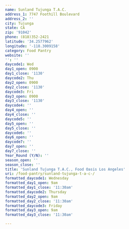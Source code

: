 ```yaml
---
name: Sunland Tujunga T.A.C.
address_1: 7747 Foothill Boulevard
address_2: ''
city: Tujunga
state: CA
zip: '91042'
phone: (818)352-2421
latitude: '34.2577962'
longitude: '-118.3009158'
category: Food Pantry
website: ''
'': ''
daycode1: Wed
day1_open: 0900
day1_close: '1130'
daycode2: Thu
day2_open: 0900
day2_close: '1130'
daycode3: Fri
day3_open: 0900
day3_close: '1130'
daycode4: ''
day4_open: ''
day4_close: ''
daycode5: ''
day5_open: ''
day5_close: ''
daycode6: ''
day6_open: ''
daycode7: ''
day7_open: ''
day7_close: ''
Year_Round (Y/N): ''
season_open: ''
season_close: ''
title: 'Sunland Tujunga T.A.C., Food Oasis Los Angeles'
uri: /food-pantry/sunland-tujunga-t-a-c-/
formatted_daycode1: Wednesday
formatted_day1_open: 9am
formatted_day1_close: '11:30am'
formatted_daycode2: Thursday
formatted_day2_open: 9am
formatted_day2_close: '11:30am'
formatted_daycode3: Friday
formatted_day3_open: 9am
formatted_day3_close: '11:30am'

---
```

